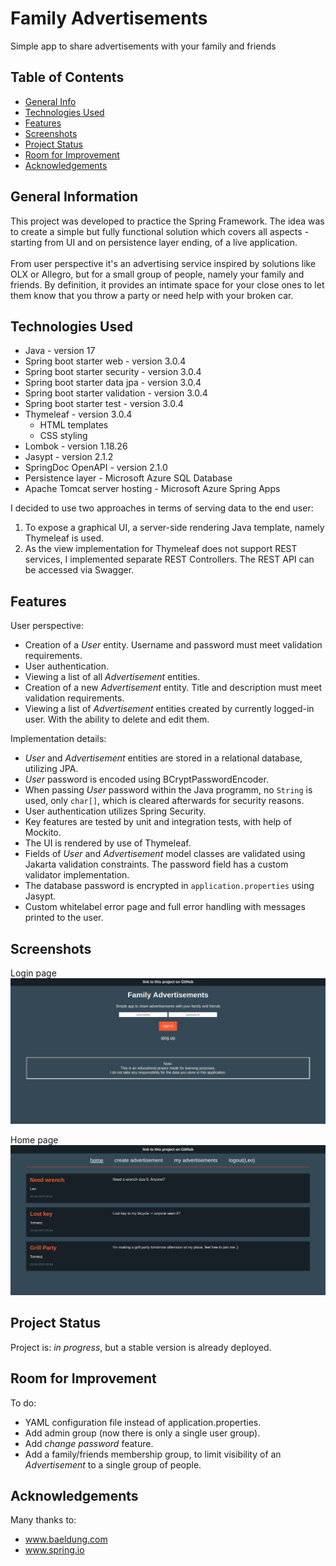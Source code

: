 # Family Advertisements
Simple app to share advertisements with your family and friends <br />

<!-- > Live demo hosted on Microsoft Azure [_here_](https://family-advertisements.politewave-fef5f6a9.westeurope.azurecontainerapps.io). -->

## Table of Contents
* [General Info](#general-information)
* [Technologies Used](#technologies-used)
* [Features](#features)
* [Screenshots](#screenshots)
* [Project Status](#project-status)
* [Room for Improvement](#room-for-improvement)
* [Acknowledgements](#acknowledgements)


## General Information
This project was developed to practice the Spring Framework. The idea was to 
create a simple but fully functional solution which covers all aspects - starting from UI and on persistence layer ending, of a live application. <br /><br />
From user perspective it's an advertising service inspired by solutions like OLX or Allegro, 
but for a small group of people, namely your family and friends. 
By definition, it provides an intimate space for your 
close ones to let them know that you throw a party or need help with your broken car.


## Technologies Used
- Java - version 17
- Spring boot starter web - version 3.0.4
- Spring boot starter security - version 3.0.4
- Spring boot starter data jpa - version 3.0.4
- Spring boot starter validation - version 3.0.4
- Spring boot starter test - version 3.0.4
- Thymeleaf - version 3.0.4
  - HTML templates
  - CSS styling
- Lombok - version 1.18.26
- Jasypt - version 2.1.2
- SpringDoc OpenAPI - version 2.1.0
- Persistence layer - Microsoft Azure SQL Database
- Apache Tomcat server hosting -  Microsoft Azure Spring Apps

I decided to use two approaches in terms of serving data to the end user:
1. To expose a graphical UI, a server-side rendering Java template, namely Thymeleaf is used.
2. As the view implementation for Thymeleaf does not support REST services, I implemented separate REST Controllers. The REST API can be accessed via Swagger.


## Features
User perspective:
- Creation of a _User_ entity. Username and password must meet validation requirements.
- User authentication.
- Viewing a list of all _Advertisement_ entities.
- Creation of a new _Advertisement_ entity. Title and description must meet validation requirements.
- Viewing a list of _Advertisement_ entities created by currently logged-in user. With the ability to delete and edit them.

Implementation details:
- _User_ and _Advertisement_ entities are stored in a relational database, utilizing JPA.
- _User_ password is encoded using BCryptPasswordEncoder.
- When passing _User_ password within the Java programm, no `String` is used, only `char[]`, which is cleared afterwards for security reasons.
- User authentication utilizes Spring Security.
- Key features are tested by unit and integration tests, with help of Mockito.
- The UI is rendered by use of Thymeleaf.
- Fields of _User_ and _Advertisement_ model classes are validated using Jakarta validation constraints. The password field has a custom validator implementation.
- The database password is encrypted in `application.properties` using Jasypt.
- Custom whitelabel error page and full error handling with messages printed to the user.


## Screenshots
Login page
![login-page](./readme/images/login-page.png)

Home page
![home-page](./readme/images/home-page.png)


## Project Status
Project is: _in progress_, but a stable version is already deployed.


## Room for Improvement
To do:
- YAML configuration file instead of application.properties.
- Add admin group (now there is only a single user group).
- Add _change password_ feature.
- Add a family/friends membership group, to limit visibility of an _Advertisement_ to a single group of people.


## Acknowledgements
Many thanks to:
- www.baeldung.com
- www.spring.io


